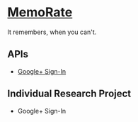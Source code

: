 # [MemoRate](README.md)
It remembers, when you can't.

## APIs
* [Google+ Sign-In](https://developers.google.com/+/web/signin/)

## Individual Research Project
* Google+ Sign-In
